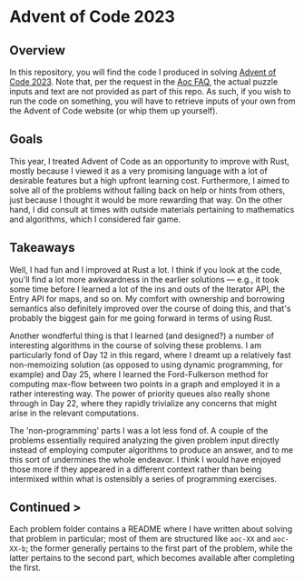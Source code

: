 # Advent of Code 2023
## Overview
In this repository, you will find the code I produced in solving [Advent of Code 2023](https://adventofcode.com/2023). Note that, per the request in the [Aoc FAQ](https://adventofcode.com/2023/about#faq_copying), the actual puzzle inputs and text are not provided as part of this repo. As such, if you wish to run the code on something, you will have to retrieve inputs of your own from the Advent of Code website (or whip them up yourself).

## Goals
This year, I treated Advent of Code as an opportunity to improve with Rust, mostly because I viewed it as a very promising language with a lot of desirable features but a high upfront learning cost. Furthermore, I aimed to solve all of the problems without falling back on help or hints from others, just because I thought it would be more rewarding that way. On the other hand, I did consult at times with outside materials pertaining to mathematics and algorithms, which I considered fair game. 

## Takeaways
Well, I had fun and I improved at Rust a lot. I think if you look at the code, you'll find a lot more awkwardness in the earlier solutions — e.g., it took some time before I learned a lot of the ins and outs of the Iterator API, the Entry API for maps, and so on. My comfort with ownership and borrowing semantics also definitely improved over the course of doing this, and that's probably the biggest gain for me going forward in terms of using Rust.

Another wondferful thing is that I learned (and designed?) a number of interesting algorithms in the course of solving these problems. I am particularly fond of Day 12 in this regard, where I dreamt up a relatively fast non-memoizing solution (as opposed to using dynamic programming, for example) and Day 25, where I learned the Ford-Fulkerson method for computing max-flow between two points in a graph and employed it in a rather interesting way. The power of priority queues also really shone through in Day 22, where they rapidly trivialize any concerns that might arise in the relevant computations. 

The 'non-programming' parts I was a lot less fond of. A couple of the problems essentially required analyzing the given problem input directly instead of employing computer algorithms to produce an answer, and to me this sort of undermines the whole endeavor. I think I would have enjoyed those more if they appeared in a different context rather than being intermixed within what is ostensibly a series of programming exercises. 

## Continued >
Each problem folder contains a README where I have written about solving that problem in particular; most of them are structured like `aoc-XX` and `aoc-XX-b`; the former generally pertains to the first part of the problem, while the latter pertains to the second part, which becomes available after completing the first.
